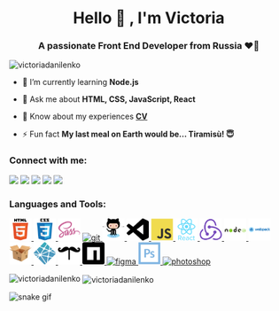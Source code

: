 <h1 align="center">Hello 👋 , I'm Victoria</h1> 
<h3 align="center">A passionate Front End Developer from Russia ❤️‍🔥</h3>
<div>
<p align="left"> <img src="https://komarev.com/ghpvc/?username=victoriadanilenko&label=profile+views&style=flat-square&color=yellowgreen" alt="victoriadanilenko" /></p>
<!-- <p align="left"> <img src="https://img.shields.io/github/followers/victoriadanilenko?style=flat-square&logo=appveyor&color=pink" alt="victoriadanilenko" /></p>  -->
</div>

- 🌱 I’m currently learning **Node.js**

- 💬 Ask me about **HTML, CSS, JavaScript, React**

- 📄 Know about my experiences **[CV](https://victoriadanilenko.github.io/CV/)**

- ⚡ Fun fact **My last meal on Earth would be... Tiramisù! :innocent:**


<h3 align="left">Connect with me:</h3>


<!-- <p align="left">
            <a href="http://t.me/vifrontender" 
              target="_blank"><img src="./telegram.svg" alt="html5" width="40" height="40"/></a> 
<a href="https://www.linkedin.com/in/victoria-d-1060181bb/"
              target="_blank"
              ><img src="./linkedin.svg" alt="html5" width="38" height="40"/></a>
            <a href="https://join.skype.com/invite/LlcFaPX4cavJ"
              target="_blank">
              <img src="./skype.svg" alt="html5" width="40" height="40"/></a>
</p> -->

<div>
  <a href="http://t.me/vifrontender" target="_blank"><img src="https://img.shields.io/badge/Telegram-2CA5E0?style=for-the-badge&logo=telegram&logoColor=white" target="_blank"></a>
 <a href="https://discord.gg/vifrontender#1876" target="_blank"><img src="https://img.shields.io/badge/Discord-7289DA?style=for-the-badge&logo=discord&logoColor=white" target="_blank"></a> 
  <a href = "mailto:victoriadanilenko.it@gmail.com"><img src="https://img.shields.io/badge/-Gmail-%23333?style=for-the-badge&logo=gmail&logoColor=white" target="_blank"></a>
  <a href="https://www.linkedin.com/in/victoria-d-1060181bb" target="_blank"><img src="https://img.shields.io/badge/-LinkedIn-%230077B5?style=for-the-badge&logo=linkedin&logoColor=white" target="_blank"></a>       
  <a href="https://join.skype.com/invite/LlcFaPX4cavJ" target="_blank"><img src="https://img.shields.io/badge/Skype-019DDC?style=for-the-badge&logo=skype&logoColor=white" target="_blank"></a> 
</div>

<div style="display: inline_block">
<h3 align="left">Languages and Tools:</h3>
<p align="left"> 
<a href="https://en.wikipedia.org/wiki/HTML" target="_blank"> <img src="https://raw.githubusercontent.com/devicons/devicon/master/icons/html5/html5-original-wordmark.svg" alt="html5" width="40" height="40"/> </a> 
<a href="https://www.w3schools.com/css/" target="_blank"> <img src="https://raw.githubusercontent.com/devicons/devicon/master/icons/css3/css3-original-wordmark.svg" alt="css3" width="40" height="40"/> </a> 
<a href="https://sass-lang.com" target="_blank"> <img src="https://raw.githubusercontent.com/devicons/devicon/master/icons/sass/sass-original.svg" alt="sass" width="40" height="40"/></a> 
<a href="https://git-scm.com/" target="_blank"> <img src="https://www.vectorlogo.zone/logos/git-scm/git-scm-icon.svg" alt="git" width="40" height="40"/> </a> 
<a href="https://github.com/" target="_blank"> <img src="./github.svg" alt="webpack" width="40" height="40"/> </a> 
<a href="https://code.visualstudio.com/" target="_blank"> <img src="./visualstudiocode.svg" alt="webpack" width="40" height="40"/> </a>
<a href="https://developer.mozilla.org/en-US/docs/Web/JavaScript" target="_blank"> <img src="https://raw.githubusercontent.com/devicons/devicon/master/icons/javascript/javascript-original.svg" alt="javascript" width="40" height="40"/> </a>
<a href="https://reactjs.org/" target="_blank"> <img src="https://raw.githubusercontent.com/devicons/devicon/master/icons/react/react-original-wordmark.svg" alt="react" width="40" height="40"/> </a> 
<a href="https://redux.js.org" target="_blank"> <img src="https://raw.githubusercontent.com/devicons/devicon/master/icons/redux/redux-original.svg" alt="redux" width="40" height="40"/> </a> 
<a href="https://nodejs.org" target="_blank"> <img src="https://raw.githubusercontent.com/devicons/devicon/master/icons/nodejs/nodejs-original-wordmark.svg" alt="nodejs" width="40" height="40"/> </a> 
<a href="https://webpack.js.org" target="_blank"> <img src="https://raw.githubusercontent.com/devicons/devicon/d00d0969292a6569d45b06d3f350f463a0107b0d/icons/webpack/webpack-original-wordmark.svg" alt="webpack" width="40" height="40"/> </a> 
<a href="https://parceljs.org/" target="_blank"> <img src="./parcel.svg" alt="webpack" width="40" height="40"/> </a> 
<a href="https://www.netlify.com/" target="_blank"> <img src="./netlify.svg" alt="webpack" width="40" height="40"/> </a> 
<a href="https://handlebarsjs.com/" target="_blank"> <img src="./handlebarsdotjs.svg" alt="webpack" width="40" height="40"/> </a> 
<a href="https://www.npmjs.com/" target="_blank"> <img src="./npm.svg" alt="webpack" width="40" height="40"/> </a>  
<a href="https://www.figma.com/" target="_blank"> <img src="https://www.vectorlogo.zone/logos/figma/figma-icon.svg" alt="figma" width="40" height="40"/> </a> 
<a href="https://www.photoshop.com/en" target="_blank"> <img src="https://raw.githubusercontent.com/devicons/devicon/master/icons/photoshop/photoshop-line.svg" alt="photoshop" width="40" height="40"/> </a>
<a href="https://https://www.sap.com/cis/index.html" target="_blank"> <img src="https://img.shields.io/badge/SAP-0FAAFF?style=for-the-badge&logo=sap&logoColor=white" alt="photoshop"/></a></p>          
</div>

<div>
<p><img align="left" src="https://github-readme-stats.vercel.app/api/top-langs?username=victoriadanilenko&show_icons=true&theme=calm&layout=compact" alt="victoriadanilenko" /></p>
<p>&nbsp;<img align="center" src="https://github-readme-stats.vercel.app/api?username=victoriadanilenko&show_icons=true&theme=calm" alt="victoriadanilenko" /></p>

![snake gif](https://github.com/VictoriaDanilenko/VictoriaDanilenko/blob/output/github-contribution-grid-snake.gif)
</div>
